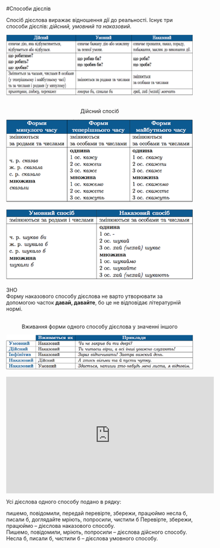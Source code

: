 #Способи дiєслiв

Спосiб дiєслова виражає вiдношення дiї до реальностi. Iснує три способи дiєслiв: <i>дiйсний, умовний та наказовий</i>.

<div class="center">
<img src="../pics/10/5.png" width="800px" class="center"/>
</div>
<br>

<p style="text-align:center;"><span class="p1">Дiйсний спосiб</span></p>
<div class="center">
<img src="../pics/10/6.png" width="650px" class="center"/>
</div>
<br>

<div class="center">
<img src="../pics/10/7.png" width="650px" class="center"/>
</div>
<br>


<div class="add-wrap">
<span class="add">ЗНО</span>
<div class="add-text">
Форму наказового способу дiєслова не варто утворювати за допомогою
часток <b>давай, давайте</b>, бо це не вiдповiдає лiтературнiй нормi.
</div>
<br>

<p style="text-align:center;"><span class="p1">Вживання форми одного способу дiєслова у значеннi iншого</span></p>
<div class="center">
<img src="../pics/10/8.png" width="800px" class="center"/>
</div>
<br>

<div class="fluidMedia">
<iframe align="center" width="560" height="315" src="https://www.youtube.com/embed/NsB_1Y10Usk" frameborder="0" allowfullscreen></iframe>
</div>
<div class="popup">
</div>

<quiz> 
    <question>
       <p>Усі дієслова одного способу подано в рядку:</p>
           <answer>пишемо, повідомили, передай</answer>
           <answer correct>перевірте, збережи, працюймо</answer>
           <answer>несла б, писали б, доглядайте</answer>
           <answer>мріють, попросили, чистили б</answer>
      <explanation>
Перевірте, збережи, працюймо – дієслова наказового способу.<br>
Пишемо, повідомили, мріють, попросили – дієслова дійсного способу.<br>
Несла б, писали б, чистили б – дієслова умовного способу.</explanation>
    </question>
</quiz> 

